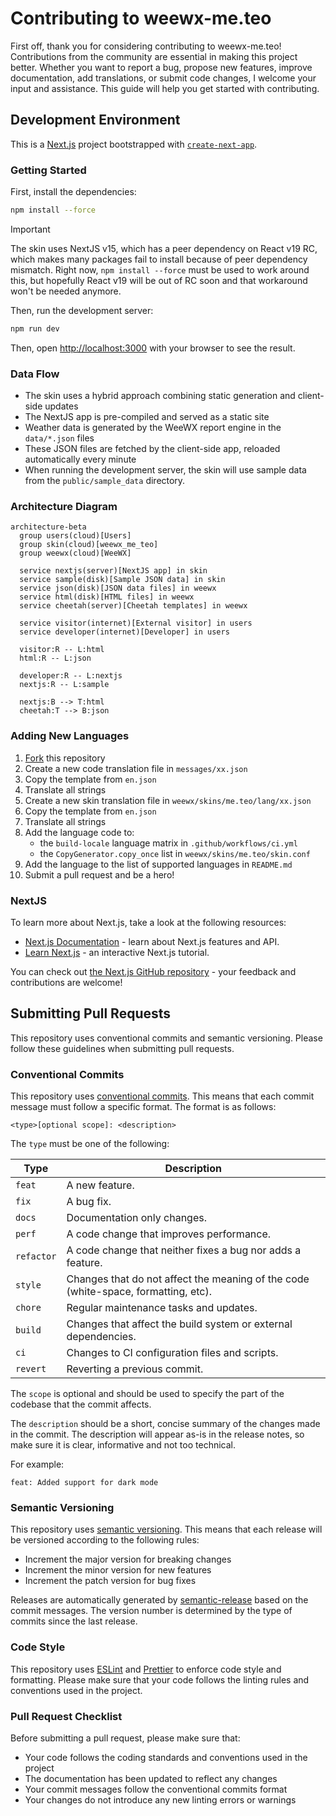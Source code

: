 # Contributing to weewx-me.teo

First off, thank you for considering contributing to weewx-me.teo! Contributions from the community are essential in
making this project better. Whether you want to report a bug, propose new features, improve documentation, add
translations, or submit code changes, I welcome your input and assistance. This guide will help you get started with
contributing.

## Development Environment

This is a [Next.js](https://nextjs.org) project bootstrapped with
[`create-next-app`](https://nextjs.org/docs/app/api-reference/cli/create-next-app).

### Getting Started

First, install the dependencies:

```bash
npm install --force
```

> [!IMPORTANT]
> The skin uses NextJS v15, which has a peer dependency on React v19 RC, which makes many packages fail to
> install because of peer dependency mismatch. Right now, `npm install --force` must be used to work around this, but
> hopefully React v19 will be out of RC soon and that workaround won't be needed anymore.

Then, run the development server:

```bash
npm run dev
```

Then, open [http://localhost:3000](http://localhost:3000) with your browser to see the result.

### Data Flow

- The skin uses a hybrid approach combining static generation and client-side updates
- The NextJS app is pre-compiled and served as a static site
- Weather data is generated by the WeeWX report engine in the `data/*.json` files
- These JSON files are fetched by the client-side app, reloaded automatically every minute
- When running the development server, the skin will use sample data from the `public/sample_data` directory.

### Architecture Diagram

```mermaid
architecture-beta
  group users(cloud)[Users]
  group skin(cloud)[weewx_me_teo]
  group weewx(cloud)[WeeWX]

  service nextjs(server)[NextJS app] in skin
  service sample(disk)[Sample JSON data] in skin
  service json(disk)[JSON data files] in weewx
  service html(disk)[HTML files] in weewx
  service cheetah(server)[Cheetah templates] in weewx

  service visitor(internet)[External visitor] in users
  service developer(internet)[Developer] in users

  visitor:R -- L:html
  html:R -- L:json

  developer:R -- L:nextjs
  nextjs:R -- L:sample

  nextjs:B --> T:html
  cheetah:T --> B:json
```

### Adding New Languages

1. [Fork](https://github.com/bourquep/weewx-me.teo/fork) this repository
2. Create a new code translation file in `messages/xx.json`
3. Copy the template from `en.json`
4. Translate all strings
5. Create a new skin translation file in `weewx/skins/me.teo/lang/xx.json`
6. Copy the template from `en.json`
7. Translate all strings
8. Add the language code to:
   - the `build-locale` language matrix in `.github/workflows/ci.yml`
   - the `CopyGenerator.copy_once` list in `weewx/skins/me.teo/skin.conf`
9. Add the language to the list of supported languages in `README.md`
10. Submit a pull request and be a hero!

### NextJS

To learn more about Next.js, take a look at the following resources:

- [Next.js Documentation](https://nextjs.org/docs) - learn about Next.js features and API.
- [Learn Next.js](https://nextjs.org/learn) - an interactive Next.js tutorial.

You can check out [the Next.js GitHub repository](https://github.com/vercel/next.js) - your feedback and contributions
are welcome!

## Submitting Pull Requests

This repository uses conventional commits and semantic versioning. Please follow these guidelines when submitting pull
requests.

### Conventional Commits

This repository uses [conventional commits](https://www.conventionalcommits.org/en/v1.0.0/). This means that each commit
message must follow a specific format. The format is as follows:

```
<type>[optional scope]: <description>
```

The `type` must be one of the following:

| Type       | Description                                                                        |
| ---------- | ---------------------------------------------------------------------------------- |
| `feat`     | A new feature.                                                                     |
| `fix`      | A bug fix.                                                                         |
| `docs`     | Documentation only changes.                                                        |
| `perf`     | A code change that improves performance.                                           |
| `refactor` | A code change that neither fixes a bug nor adds a feature.                         |
| `style`    | Changes that do not affect the meaning of the code (white-space, formatting, etc). |
| `chore`    | Regular maintenance tasks and updates.                                             |
| `build`    | Changes that affect the build system or external dependencies.                     |
| `ci`       | Changes to CI configuration files and scripts.                                     |
| `revert`   | Reverting a previous commit.                                                       |

The `scope` is optional and should be used to specify the part of the codebase that the commit affects.

The `description` should be a short, concise summary of the changes made in the commit. The description will appear
as-is in the release notes, so make sure it is clear, informative and not too technical.

For example:

```
feat: Added support for dark mode
```

### Semantic Versioning

This repository uses [semantic versioning](https://semver.org/). This means that each release will be versioned
according to the following rules:

- Increment the major version for breaking changes
- Increment the minor version for new features
- Increment the patch version for bug fixes

Releases are automatically generated by [semantic-release](https://github.com/semantic-release/semantic-release) based
on the commit messages. The version number is determined by the type of commits since the last release.

### Code Style

This repository uses [ESLint](https://eslint.org/) and [Prettier](https://prettier.io/) to enforce code style and
formatting. Please make sure that your code follows the linting rules and conventions used in the project.

### Pull Request Checklist

Before submitting a pull request, please make sure that:

- Your code follows the coding standards and conventions used in the project
- The documentation has been updated to reflect any changes
- Your commit messages follow the conventional commits format
- Your changes do not introduce any new linting errors or warnings
